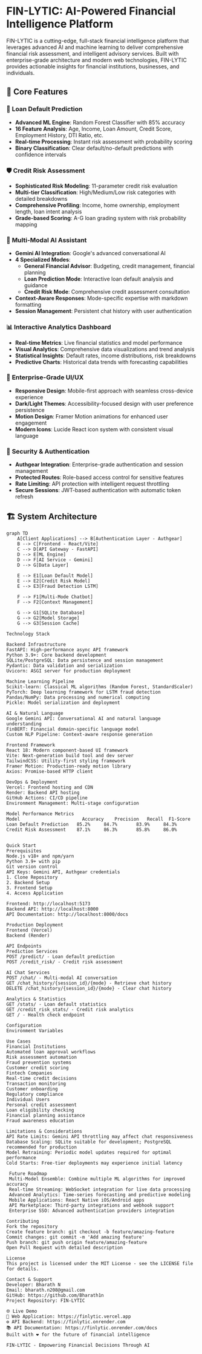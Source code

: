 # FIN-LYTIC: AI-Powered Financial Intelligence Platform

FIN-LYTIC is a cutting-edge, full-stack financial intelligence platform that leverages advanced AI and machine learning to deliver comprehensive financial risk assessment, and intelligent advisory services. Built with enterprise-grade architecture and modern web technologies, FIN-LYTIC provides actionable insights for financial institutions, businesses, and individuals.

## 🚀 Core Features

### 🎯 **Loan Default Prediction**
- **Advanced ML Engine**: Random Forest Classifier with 85% accuracy
- **16 Feature Analysis**: Age, Income, Loan Amount, Credit Score, Employment History, DTI Ratio, etc.
- **Real-time Processing**: Instant risk assessment with probability scoring
- **Binary Classification**: Clear default/no-default predictions with confidence intervals

### 🛡️ **Credit Risk Assessment** 
- **Sophisticated Risk Modeling**: 11-parameter credit risk evaluation
- **Multi-tier Classification**: High/Medium/Low risk categories with detailed breakdowns
- **Comprehensive Profiling**: Income, home ownership, employment length, loan intent analysis
- **Grade-based Scoring**: A-G loan grading system with risk probability mapping

### 🤖 **Multi-Modal AI Assistant**
- **Gemini AI Integration**: Google's advanced conversational AI
- **4 Specialized Modes**:
  - **General Financial Advisor**: Budgeting, credit management, financial planning
  - **Loan Prediction Mode**: Interactive loan default analysis and guidance
  - **Credit Risk Mode**: Comprehensive credit assessment consultation  
- **Context-Aware Responses**: Mode-specific expertise with markdown formatting
- **Session Management**: Persistent chat history with user authentication

### 📊 **Interactive Analytics Dashboard**
- **Real-time Metrics**: Live financial statistics and model performance
- **Visual Analytics**: Comprehensive data visualizations and trend analysis
- **Statistical Insights**: Default rates, income distributions, risk breakdowns
- **Predictive Charts**: Historical data trends with forecasting capabilities

### 🎨 **Enterprise-Grade UI/UX**
- **Responsive Design**: Mobile-first approach with seamless cross-device experience
- **Dark/Light Themes**: Accessibility-focused design with user preference persistence
- **Motion Design**: Framer Motion animations for enhanced user engagement
- **Modern Icons**: Lucide React icon system with consistent visual language

### 🔐 **Security & Authentication**
- **Authgear Integration**: Enterprise-grade authentication and session management
- **Protected Routes**: Role-based access control for sensitive features
- **Rate Limiting**: API protection with intelligent request throttling
- **Secure Sessions**: JWT-based authentication with automatic token refresh

## 🏗️ System Architecture

```mermaid
graph TD
    A[Client Applications] --> B[Authentication Layer - Authgear]
    B --> C[Frontend - React/Vite]
    C --> D[API Gateway - FastAPI]
    D --> E[ML Engine]
    D --> F[AI Service - Gemini]
    D --> G[Data Layer]
    
    E --> E1[Loan Default Model]
    E --> E2[Credit Risk Model] 
    E --> E3[Fraud Detection LSTM]
    
    F --> F1[Multi-Mode Chatbot]
    F --> F2[Context Management]
    
    G --> G1[SQLite Database]
    G --> G2[Model Storage]
    G --> G3[Session Cache]

Technology Stack

Backend Infrastructure
FastAPI: High-performance async API framework
Python 3.9+: Core backend development
SQLite/PostgreSQL: Data persistence and session management
Pydantic: Data validation and serialization
Uvicorn: ASGI server for production deployment

Machine Learning Pipeline
Scikit-learn: Classical ML algorithms (Random Forest, StandardScaler)
PyTorch: Deep learning framework for LSTM fraud detection
Pandas/NumPy: Data processing and numerical computing
Pickle: Model serialization and deployment

AI & Natural Language
Google Gemini API: Conversational AI and natural language understanding
FinBERT: Financial domain-specific language model
Custom NLP Pipeline: Context-aware response generation

Frontend Framework
React 18: Modern component-based UI framework
Vite: Next-generation build tool and dev server
TailwindCSS: Utility-first styling framework
Framer Motion: Production-ready motion library
Axios: Promise-based HTTP client

DevOps & Deployment
Vercel: Frontend hosting and CDN
Render: Backend API hosting
GitHub Actions: CI/CD pipeline
Environment Management: Multi-stage configuration

Model Performance Metrics
Model	                    Accuracy	Precision	Recall	F1-Score
Loan Default Prediction	  85.2%	    84.7%	    83.9%	  84.3%
Credit Risk Assessment	  87.1%	    86.3%	    85.8%	  86.0%


Quick Start
Prerequisites
Node.js v18+ and npm/yarn
Python 3.9+ with pip
Git version control
API Keys: Gemini API, Authgear credentials
1. Clone Repository
2. Backend Setup
3. Frontend Setup
4. Access Application

Frontend: http://localhost:5173
Backend API: http://localhost:8000
API Documentation: http://localhost:8000/docs

Production Deployment
Frontend (Vercel)
Backend (Render)

API Endpoints
Prediction Services
POST /predict/ - Loan default prediction
POST /credit_risk/ - Credit risk assessment

AI Chat Services
POST /chat/ - Multi-modal AI conversation
GET /chat_history/{session_id}/{mode} - Retrieve chat history
DELETE /chat_history/{session_id}/{mode} - Clear chat history

Analytics & Statistics
GET /stats/ - Loan default statistics
GET /credit_risk_stats/ - Credit risk analytics
GET / - Health check endpoint

Configuration
Environment Variables

Use Cases
Financial Institutions
Automated loan approval workflows
Risk assessment automation
Fraud prevention systems
Customer credit scoring
Fintech Companies
Real-time credit decisions
Transaction monitoring
Customer onboarding
Regulatory compliance
Individual Users
Personal credit assessment
Loan eligibility checking
Financial planning assistance
Fraud awareness education

Limitations & Considerations
API Rate Limits: Gemini API throttling may affect chat responsiveness
Database Scaling: SQLite suitable for development; PostgreSQL recommended for production
Model Retraining: Periodic model updates required for optimal performance
Cold Starts: Free-tier deployments may experience initial latency

 Future Roadmap
 Multi-Model Ensemble: Combine multiple ML algorithms for improved accuracy
 Real-time Streaming: WebSocket integration for live data processing
 Advanced Analytics: Time-series forecasting and predictive modeling
 Mobile Applications: React Native iOS/Android apps
 API Marketplace: Third-party integrations and webhook support
 Enterprise SSO: Advanced authentication providers integration

Contributing
Fork the repository
Create feature branch: git checkout -b feature/amazing-feature
Commit changes: git commit -m 'Add amazing feature'
Push branch: git push origin feature/amazing-feature
Open Pull Request with detailed description

License
This project is licensed under the MIT License - see the LICENSE file for details.

Contact & Support
Developer: Bharath N
Email: bharath.n208@gmail.com
GitHub: https://github.com/Bharath1n
Project Repository: FIN-LYTIC

🌐 Live Demo
🔗 Web Application: https://finlytic.vercel.app
⚙️ API Backend: https://finlytic.onrender.com
📚 API Documentation: https://finlytic.onrender.com/docs
Built with ❤️ for the future of financial intelligence

FIN-LYTIC - Empowering Financial Decisions Through AI